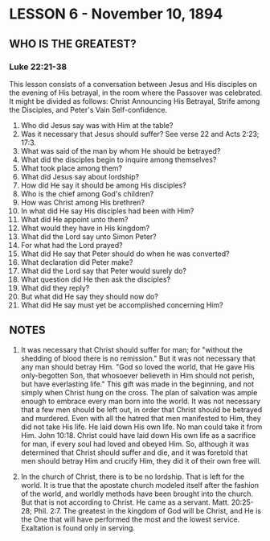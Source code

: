 # LESSON 6 - November 10, 1894

## WHO IS THE GREATEST?
### Luke 22:21-38

This lesson consists of a conversation between Jesus and His disciples on the evening of His betrayal, in the room where the Passover was celebrated. It might be divided as follows: Christ Announcing His Betrayal, Strife among the Disciples, and Peter's Vain Self-confidence.

1. Who did Jesus say was with Him at the table?
2. Was it necessary that Jesus should suffer? See verse 22 and Acts 2:23; 17:3.
3. What was said of the man by whom He should be betrayed?
4. What did the disciples begin to inquire among themselves?
5. What took place among them?
6. What did Jesus say about lordship?
7. How did He say it should be among His disciples?
8. Who is the chief among God's children?
9. How was Christ among His brethren?
10. In what did He say His disciples had been with Him?
11. What did He appoint unto them?
12. What would they have in His kingdom?
13. What did the Lord say unto Simon Peter?
14. For what had the Lord prayed?
15. What did He say that Peter should do when he was converted?
16. What declaration did Peter make?
17. What did the Lord say that Peter would surely do?
18. What question did He then ask the disciples?
19. What did they reply?
20. But what did He say they should now do?
21. What did He say must yet be accomplished concerning Him?

## NOTES

1. It was necessary that Christ should suffer for man; for "without the shedding of blood there is no remission." But it was not necessary that any man should betray Him. "God so loved the world, that He gave His only-begotten Son, that whosoever believeth in Him should not perish, but have everlasting life." This gift was made in the beginning, and not simply when Christ hung on the cross. The plan of salvation was ample enough to embrace every man born into the world. It was not necessary that a few men should be left out, in order that Christ should be betrayed and murdered. Even with all the hatred that men manifested to Him, they did not take His life. He laid down His own life. No man could take it from Him. John 10:18. Christ could have laid down His own life as a sacrifice for man, if every soul had loved and obeyed Him. So, although it was determined that Christ should suffer and die, and it was foretold that men should betray Him and crucify Him, they did it of their own free will.

2. In the church of Christ, there is to be no lordship. That is left for the world. It is true that the apostate church modeled itself after the fashion of the world, and worldly methods have been brought into the church. But that is not according to Christ. He came as a servant. Matt. 20:25-28; Phil. 2:7. The greatest in the kingdom of God will be Christ, and He is the One that will have performed the most and the lowest service. Exaltation is found only in serving.